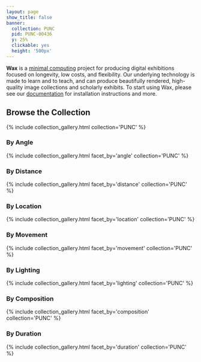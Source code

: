```yaml
---
layout: page
show_title: false
banner:
  collection: PUNC
  pid: PUNC-00436
  y: 25%
  clickable: yes
  height: '500px'
---
```


__Wax__ is a [minimal computing](http://go-dh.github.io/mincomp/) project for producing digital exhibitions focused on longevity, low costs, and flexibility. Our underlying technology is made to learn and to teach, and can produce beautifully rendered, high-quality image collections and scholarly exhibits. To start using Wax, please see our [documentation](https://minicomp.github.io/wiki/#/wax/) for installation instructions and more.

## Browse the Collection
{% include collection_gallery.html collection='PUNC' %}

### By Angle
{% include collection_gallery.html facet_by='angle' collection='PUNC' %}

### By Distance
{% include collection_gallery.html facet_by='distance' collection='PUNC' %}

### By Location
{% include collection_gallery.html facet_by='location' collection='PUNC' %}

### By Movement
{% include collection_gallery.html facet_by='movement' collection='PUNC' %}

### By Lighting
{% include collection_gallery.html facet_by='lighting' collection='PUNC' %}

### By Composition
{% include collection_gallery.html facet_by='composition' collection='PUNC' %}

### By Duration
{% include collection_gallery.html facet_by='duration' collection='PUNC' %}


